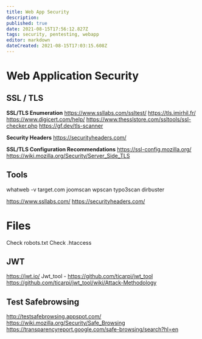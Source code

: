 ```yaml
---
title: Web App Security
description: 
published: true
date: 2021-08-15T17:56:12.827Z
tags: security, pentesting, webapp
editor: markdown
dateCreated: 2021-08-15T17:03:15.608Z
---
```


# Web Application Security
## SSL / TLS
**SSL/TLS Enumeration**
https://www.ssllabs.com/ssltest/
https://tls.imirhil.fr/
https://www.digicert.com/help/
https://www.thesslstore.com/ssltools/ssl-checker.php
https://gf.dev/tls-scanner

**Security Headers**
https://securityheaders.com/

**SSL/TLS Configuration Recommendations**
https://ssl-config.mozilla.org/
https://wiki.mozilla.org/Security/Server_Side_TLS

## Tools
whatweb -v target.com
joomscan
wpscan
typo3scan
dirbuster

https://www.ssllabs.com/
https://securityheaders.com/

# Files
Check robots.txt
Check .htaccess 

## JWT 
https://jwt.io/
Jwt_tool - https://github.com/ticarpi/jwt_tool
https://github.com/ticarpi/jwt_tool/wiki/Attack-Methodology

## Test Safebrowsing 
http://testsafebrowsing.appspot.com/
https://wiki.mozilla.org/Security/Safe_Browsing
https://transparencyreport.google.com/safe-browsing/search?hl=en
